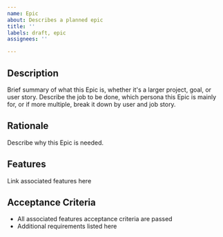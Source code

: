 ```yaml
---
name: Epic
about: Describes a planned epic
title: ''
labels: draft, epic
assignees: ''

---
```


## Description
Brief summary of what this Epic is, whether it's a larger project, goal, or user story. Describe the job to be done, which persona this Epic is mainly for, or if more multiple, break it down by user and job story.

## Rationale
Describe why this Epic is needed.

## Features
Link associated features here

## Acceptance Criteria

- All associated features acceptance criteria are passed
- Additional requirements listed here
